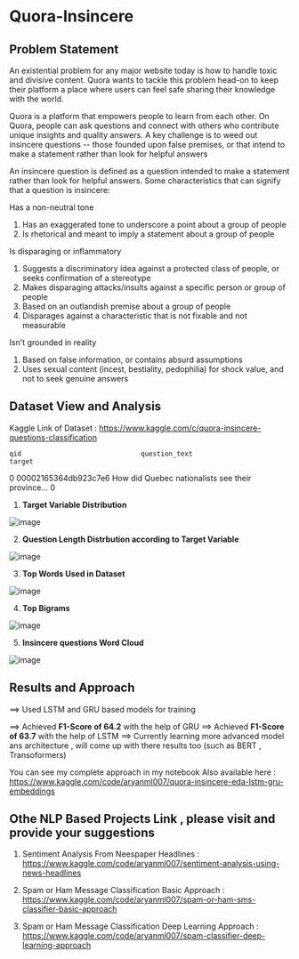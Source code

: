 # Quora-Insincere

## Problem Statement

An existential problem for any major website today is how to handle toxic and divisive content. Quora wants to tackle this problem head-on to keep their platform a place where users can feel safe sharing their knowledge with the world.

Quora is a platform that empowers people to learn from each other. On Quora, people can ask questions and connect with others who contribute unique insights and quality answers. A key challenge is to weed out insincere questions -- those founded upon false premises, or that intend to make a statement rather than look for helpful answers

An insincere question is defined as a question intended to make a statement rather than look for helpful answers. Some characteristics that can signify that a question is insincere:

Has a non-neutral tone

  1) Has an exaggerated tone to underscore a point about a group of people
  2) Is rhetorical and meant to imply a statement about a group of people
  
Is disparaging or inflammatory

  1) Suggests a discriminatory idea against a protected class of people, or seeks confirmation of a stereotype
  2) Makes disparaging attacks/insults against a specific person or group of people
  3) Based on an outlandish premise about a group of people
  4) Disparages against a characteristic that is not fixable and not measurable

Isn't grounded in reality

  1) Based on false information, or contains absurd assumptions
  2) Uses sexual content (incest, bestiality, pedophilia) for shock value, and not to seek genuine answers
  
 
 ## Dataset View and Analysis
 
 Kaggle Link of Dataset : https://www.kaggle.com/c/quora-insincere-questions-classification
 
  	qid	                             question_text	                      target
0	00002165364db923c7e6	 How did Quebec nationalists see their province...	 0


1) **Target Variable Distribution**

![image](https://user-images.githubusercontent.com/54737469/184329915-8fc5d0c2-33d9-4a01-b314-31988e14ae8a.png)

2) **Question Length Distrbution according to Target Variable**

![image](https://user-images.githubusercontent.com/54737469/184330063-1ec1c0f6-893c-4ff0-9453-7a7fcb9fb13f.png)

3) **Top Words Used in Dataset**

![image](https://user-images.githubusercontent.com/54737469/184330267-2ae2cee3-d387-477a-9909-ea3eed019bf9.png)

4) **Top Bigrams**

![image](https://user-images.githubusercontent.com/54737469/184330341-2d6c147a-aca4-4d55-998d-30b61e7a1bb3.png)

5) **Insincere questions Word Cloud**

![image](https://user-images.githubusercontent.com/54737469/184330462-5b33a191-b75b-4fcd-a80a-11d70b135e86.png)


## Results and Approach

==> Used LSTM and GRU based models for training 

==> Achieved **F1-Score of 64.2** with the help of GRU
==> Achieved **F1-Score of 63.7** with the help of LSTM
==> Currently learning more advanced model ans architecture , will come up with there results too (such as BERT , Transoformers)


You can see my complete approach in my notebook 
Also available here : https://www.kaggle.com/code/aryanml007/quora-insincere-eda-lstm-gru-embeddings



## Othe NLP Based Projects Link , please visit and provide your suggestions

1) Sentiment Analysis From Neespaper Headlines : https://www.kaggle.com/code/aryanml007/sentiment-analysis-using-news-headlines

2) Spam or Ham Message Classification Basic Approach : https://www.kaggle.com/code/aryanml007/spam-or-ham-sms-classifier-basic-approach

3) Spam or Ham Message Classification Deep Learning Approach : https://www.kaggle.com/code/aryanml007/spam-classifier-deep-learning-approach

